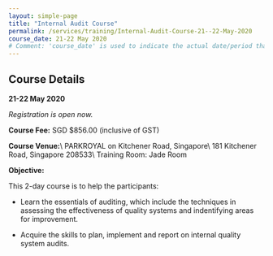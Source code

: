 ```yaml
---
layout: simple-page
title: "Internal Audit Course"
permalink: /services/training/Internal-Audit-Course-21--22-May-2020
course_date: 21-22 May 2020
# Comment: 'course_date' is used to indicate the actual date/period that the course will be held
---
```


## Course Details
**21-22 May 2020**

*Registration is open now.*

**Course Fee:** SGD $856.00 (inclusive of GST)

**Course Venue:**\\
PARKROYAL on Kitchener Road, Singapore\\
181 Kitchener Road, Singapore 208533\\
Training Room: Jade Room
<!-- COMMENT: The double backslashes are used to denote a line break without paragraph spacing -->
 
**Objective:**

This 2-day course is to help the participants:  

* Learn the essentials of auditing, which include the techniques in assessing the effectiveness of quality systems and indentifying areas for improvement.

* Acquire the skills to plan, implement and report on internal quality system audits.

<!--
COMMENT: This portion has been commented out as the course has been closed for registration.
We are now open for registration. Click on this link for the online [registration form](https://fhttps://form.gov.sg/5e532cc166472d0011cf52ec){:target="_blank"}.
-->
